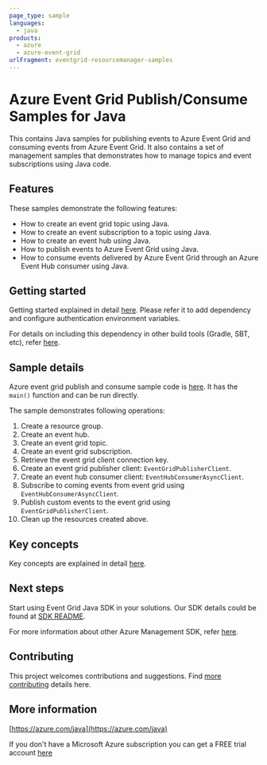 ```yaml
---
page_type: sample
languages:
  - java
products:
  - azure
  - azure-event-grid
urlFragment: eventgrid-resourcemanager-samples
---
```


# Azure Event Grid Publish/Consume Samples for Java

This contains Java samples for publishing events to Azure Event Grid and consuming events from Azure Event Grid. 
It also contains a set of management samples that demonstrates how to manage topics and event subscriptions using Java code.

## Features

These samples demonstrate the following features:

- How to create an event grid topic using Java.
- How to create an event subscription to a topic using Java.
- How to create an event hub using Java.
- How to publish events to Azure Event Grid using Java.
- How to consume events delivered by Azure Event Grid through an Azure Event Hub consumer using Java.

## Getting started

Getting started explained in detail [here][EVENTGRID_README_GETTING_STARTED]. 
Please refer it to add dependency and configure authentication environment variables.

For details on including this dependency in other build tools (Gradle, SBT, etc), refer [here](https://search.maven.org/artifact/com.azure/azure-core).

## Sample details

Azure event grid publish and consume sample code is [here][EVENTGRID_SAMPLE_CODE]. It has the `main()` function and can be run directly.

The sample demonstrates following operations:

1. Create a resource group.
2. Create an event hub.
3. Create an event grid topic.
4. Create an event grid subscription.
5. Retrieve the event grid client connection key.
6. Create an event grid publisher client: `EventGridPublisherClient`.
7. Create an event hub consumer client: `EventHubConsumerAsyncClient`. 
8. Subscribe to coming events from event grid using `EventHubConsumerAsyncClient`.
9. Publish custom events to the event grid using `EventGridPublisherClient`.
10. Clean up the resources created above.

## Key concepts

Key concepts are explained in detail [here][EVENTGRID_README_KEY_CONCEPTS].

## Next steps

Start using Event Grid Java SDK in your solutions. Our SDK details could be found at [SDK README][EVENTGRID_SDK_README].

For more information about other Azure Management SDK, refer [here][MGMT_SDK_LINK].

## Contributing

This project welcomes contributions and suggestions. Find [more contributing][EVENTGRID_README_CONTRIBUTING] details here.

## More information ##

[https://azure.com/java](https://azure.com/java)

If you don't have a Microsoft Azure subscription you can get a FREE trial account [here](https://go.microsoft.com/fwlink/?LinkId=330212)

<!-- LINKS -->
[EVENTGRID_SDK_README]: https://github.com/Azure/azure-sdk-for-java/tree/main/sdk/eventgrid/azure-resourcemanager-eventgrid
[EVENTGRID_README_CONTRIBUTING]:https://github.com/Azure/azure-sdk-for-java/tree/main/sdk/eventgrid/azure-resourcemanager-eventgrid#contributing
[EVENTGRID_README_GETTING_STARTED]: https://github.com/Azure/azure-sdk-for-java/tree/main/sdk/eventgrid/azure-resourcemanager-eventgrid#getting-started
[EVENTGRID_README_KEY_CONCEPTS]: https://github.com/Azure/azure-sdk-for-java/tree/main/sdk/eventgrid/azure-resourcemanager-eventgrid#key-concepts
[EVENTGRID_SAMPLE_CODE]:https://github.com/Azure/azure-sdk-for-java/blob/main/sdk/eventgrid/azure-resourcemanager-eventgrid/src/samples/java/com/azure/resourcemanager/eventgrid/EventGridPublishAndConsumeExample.java
[MGMT_SDK_LINK]: https://aka.ms/azsdk/java/mgmt